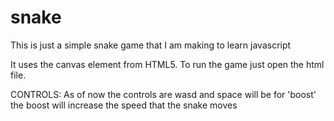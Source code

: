 snake
=====

This is just a simple snake game that I am making to learn javascript

It uses the canvas element from HTML5.
To run the game just open the html file.

CONTROLS:
As of now the controls are wasd and space will be for 'boost'
the boost will increase the speed that the snake moves
